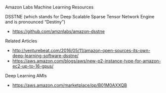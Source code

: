 
Amazon Labs Machine Learning Resources  

DSSTNE (which stands for Deep Scalable Sparse Tensor Network Engine and is pronounced “Destiny”)
* https://github.com/amznlabs/amazon-dsstne


Related Articles
* http://venturebeat.com/2016/05/11/amazon-open-sources-its-own-deep-learning-software-dsstne/
* https://aws.amazon.com/blogs/aws/new-p2-instance-type-for-amazon-ec2-up-to-16-gpus/


Deep Learning AMIs
* https://aws.amazon.com/marketplace/pp/B01M0AXXQB


